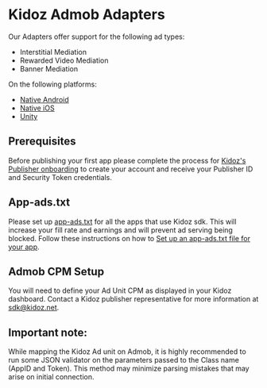 # Kidoz Admob Adapters

Our Adapters offer support for the following ad types:

+ Interstitial Mediation 
+ Rewarded Video Mediation 
+ Banner Mediation 

On the following platforms:

+ [Native Android](/Mediation/AdMob%20Adapter/Android)
+ [Native iOS](/Mediation/AdMob%20Adapter/iOS)
+ [Unity](/Mediation/AdMob%20Adapter/Unity)

## Prerequisites
Before publishing your first app please complete the process for [Kidoz's Publisher onboarding](http://accounts.kidoz.net/publishers/register?utm_source=kidoz_github) to create your account and receive your Publisher ID and Security Token credentials.

## App-ads.txt
Please set up [app-ads.txt](https://kidoz.net/app-ads.txt) for all the apps that use Kidoz sdk. This will increase your fill rate and earnings and will prevent ad serving being blocked.
Follow these instructions on how to [Set up an app-ads.txt file for your app](https://kidoz.net/introappadstext).


## Admob CPM Setup
You will need to define your Ad Unit CPM as displayed in your Kidoz dashboard. Contact a Kidoz publisher representative for more information at sdk@kidoz.net.

## Important note:
While mapping the Kidoz Ad unit on Admob, it is highly recommended to run some JSON validator on the parameters passed to the Class name (AppID and Token). This method may minimize parsing mistakes that may arise on initial connection.
